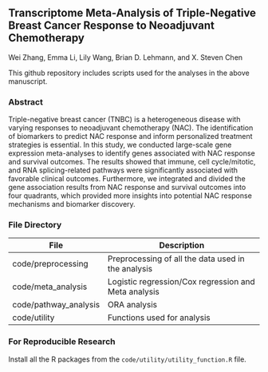 ## Transcriptome Meta-Analysis of Triple-Negative Breast Cancer Response to Neoadjuvant Chemotherapy

Wei Zhang,  Emma Li, Lily Wang, Brian D. Lehmann, and X. Steven Chen

This github repository includes scripts used for the analyses in the above manuscript.



### Abstract

Triple-negative breast cancer (TNBC) is a heterogeneous disease with varying responses to neoadjuvant chemotherapy (NAC). The identification of biomarkers to predict NAC response and inform personalized treatment strategies is essential. In this study, we conducted large-scale gene expression meta-analyses to identify genes associated with NAC response and survival outcomes. The results showed that immune, cell cycle/mitotic, and RNA splicing-related pathways were significantly associated with favorable clinical outcomes. Furthermore, we integrated and divided the gene association results from NAC response and survival outcomes into four quadrants, which provided more insights into potential NAC response mechanisms and biomarker discovery.



### File Directory

| File                  | Description                                          |
| --------------------- | ---------------------------------------------------- |
| code/preprocessing    | Preprocessing of all the data used in the analysis   |
| code/meta_analysis    | Logistic regression/Cox regression and Meta analysis |
| code/pathway_analysis | ORA analysis                                         |
| code/utility          | Functions used for analysis                          |



### For Reproducible Research

Install all the R packages from the `code/utility/utility_function.R` file.

